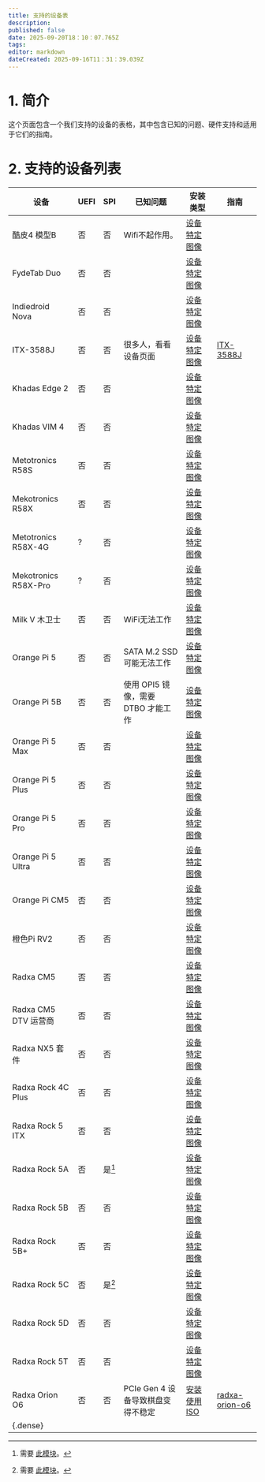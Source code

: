 ```yaml
---
title: 支持的设备表
description:
published: false
date: 2025-09-20T18：10：07.765Z
tags:
editor: markdown
dateCreated: 2025-09-16T11：31：39.039Z
---
```


# 1. 简介

这个页面包含一个我们支持的设备的表格，其中包含已知的问题、硬件支持和适用于它们的指南。

# 2. 支持的设备列表

| 设备                       | UEFI | SPI   | 已知问题                                | 安装类型                                       | 指南                                |
| ------------------------ | ---- | ----- | ----------------------------------- | ------------------------------------------ | --------------------------------- |
| 酷皮4 模型B                  | 否    | 否     | Wifi不起作用。                           | [设备特定图像](/install/device-specific-image)   |                                   |
| FydeTab Duo              | 否    | 否     |                                     | [设备特定图像](/install/device-specific-image)   |                                   |
| Indiedroid Nova          | 否    | 否     |                                     | [设备特定图像](/install/device-specific-image)   |                                   |
| ITX-3588J                | 否    | 否     | 很多人，看看设备页面                          | [设备特定图像](/install/device-specific-image)   | [ITX-3588J](/itx-3588j)           |
| Khadas Edge 2            | 否    | 否     |                                     | [设备特定图像](/install/device-specific-image)   |                                   |
| Khadas VIM 4             | 否    | 否     |                                     | [设备特定图像](/install/device-specific-image)   |                                   |
| Metotronics R58S         | 否    | 否     |                                     | [设备特定图像](/install/device-specific-image)   |                                   |
| Mekotronics R58X         | 否    | 否     |                                     | [设备特定图像](/install/device-specific-image)   |                                   |
| Metotronics R58X-4G      | ?    | 否     |                                     | [设备特定图像](/install/device-specific-image)   |                                   |
| Mekotronics R58X-Pro     | ?    | 否     |                                     | [设备特定图像](/install/device-specific-image)   |                                   |
| Milk V 木卫士               | 否    | 否     | WiFi无法工作                            | [设备特定图像](/install/device-specific-image)   |                                   |
| Orange Pi 5              | 否    | 否     | SATA M.2 SSD 可能无法工作 | [设备特定图像](/install/device-specific-image)   |                                   |
| Orange Pi 5B             | 否    | 否     | 使用 OPI5 镜像，需要 DTBO 才能工作             | [设备特定图像](/install/device-specific-image)   |                                   |
| Orange Pi 5 Max          | 否    | 否     |                                     | [设备特定图像](/install/device-specific-image)   |                                   |
| Orange Pi 5 Plus         | 否    | 否     |                                     | [设备特定图像](/install/device-specific-image)   |                                   |
| Orange Pi 5 Pro          | 否    | 否     |                                     | [设备特定图像](/install/device-specific-image)   |                                   |
| Orange Pi 5 Ultra        | 否    | 否     |                                     | [设备特定图像](/install/device-specific-image)   |                                   |
| Orange Pi CM5            | 否    | 否     |                                     | [设备特定图像](/install/device-specific-image)   |                                   |
| 橙色Pi RV2                 | 否    | 否     |                                     | [设备特定图像](/install/device-specific-image)   |                                   |
| Radxa CM5                | 否    | 否     |                                     | [设备特定图像](/install/device-specific-image)   |                                   |
| Radxa CM5 DTV 运营商        | 否    | 否     |                                     | [设备特定图像](/install/device-specific-image)   |                                   |
| Radxa NX5 套件             | 否    | 否     |                                     | [设备特定图像](/install/device-specific-image)   |                                   |
| Radxa Rock 4C Plus       | 否    | 否     |                                     | [设备特定图像](/install/device-specific-image)   |                                   |
| Radxa Rock 5 ITX         | 否    | 否     |                                     | [设备特定图像](/install/device-specific-image)   |                                   |
| Radxa Rock 5A            | 否    | 是[^1] |                                     | [设备特定图像](/install/device-specific-image)   |                                   |
| Radxa Rock 5B            | 否    | 否     |                                     | [设备特定图像](/install/device-specific-image)   |                                   |
| Radxa Rock 5B+           | 否    | 否     |                                     | [设备特定图像](/install/device-specific-image)   |                                   |
| Radxa Rock 5C            | 否    | 是[^1] |                                     | [设备特定图像](/install/device-specific-image)   |                                   |
| Radxa Rock 5D            | 否    | 否     |                                     | [设备特定图像](/install/device-specific-image)   |                                   |
| Radxa Rock 5T            | 否    | 否     |                                     | [设备特定图像](/install/device-specific-image)   |                                   |
| Radxa Orion O6           | 否    | 否     | PCIe Gen 4 设备导致棋盘变得不稳定              | [安装使用 ISO](/install/Installation-with-ISO) | [radxa-orion-o6](/radxa-orion-o6) |
| {.dense} |      |       |                                     |                                            |                                   |

[^1]: 需要 [此模块](https://radxa.com/products/accessories/spi-flash-module/)。
